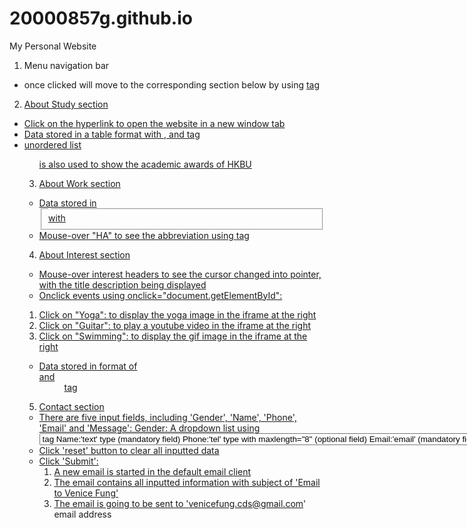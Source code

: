 # 20000857g.github.io
My Personal Website
1. Menu navigation bar 
- once clicked will move to the corresponding section below by using <a href>tag

2. About Study section
- Click on the hyperlink to open the website in a new window tab
- Data stored in a table format with <th>, <tr> and <td> tag
- unordered list <ul> is also used to show the academic awards of HKBU

3. About Work section
- Data stored in <fieldset> with <legend>
- Mouse-over "HA" to see the abbreviation using <abbr> tag

4. About Interest section
- Mouse-over interest headers to see the cursor changed into pointer, with the title description being displayed
- Onclick events using onclick="document.getElementById":
1. Click on "Yoga": to display the yoga image in the iframe at the right
2. Click on "Guitar": to play a youtube video in the iframe at the right
3. Click on "Swimming": to display the gif image in the iframe at the right
- Data stored in format of <dt> and <dd> tag

5. Contact section
- There are five input fields, including 'Gender', 'Name', 'Phone', 'Email' and 'Message':
  Gender: A dropdown list using <select> and <option> tag
  Name:'text' type (mandatory field)
  Phone:'tel' type with maxlength="8" (optional field)
  Email:'email' (mandatory field)
  Message: 'textarea' type (optional field)
- Click 'reset' button to clear all inputted data
- Click 'Submit': 
  1. A new email is started in the default email client
  2. The email contains all inputted information with subject of 'Email to Venice Fung'
  3. The email is going to be sent to 'venicefung.cds@gmail.com' email address

